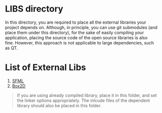 # LIBS directory
In this directory, you are required to place all the external libraries your project depends on. 
Although, in principle, you can use git submodules (and place them under this directory), 
for the sake of easily compiling your application, placing the source code of the 
open source libraries is also fine. However, this approach is not applicable to
large dependencies, such as QT.



# List of External Libs

1. [SFML](https://www.sfml-dev.org/download/sfml/2.6.1/)
2. [Box2D](https://github.com/erincatto/box2d)


> If you are using already compiled library, place it in this folder, and set the linker options appropriately.
> The inlcude files of the dependent library should also be placed in this folder.


